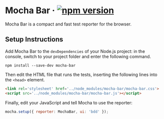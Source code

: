 # Mocha Bar · [![npm version][npm badge]][npm url]

Mocha Bar is a compact and fast test reporter for the browser.

## Setup Instructions

Add Mocha Bar to the `devDependencies` of your Node.js project: in the console, switch to your
project folder and enter the following command.

```console
npm install --save-dev mocha-bar
```

Then edit the HTML file that runs the tests, inserting the following lines into the `<head>`
element.

```html
<link rel='stylesheet' href='../node_modules/mocha-bar/mocha-bar.css'>
<script src='../node_modules/mocha-bar/mocha-bar.js'></script>
```

Finally, edit your JavaScript and tell Mocha to use the reporter:

```js
mocha.setup({ reporter: MochaBar, ui: 'bdd' });
```

[npm badge]: https://badge.fury.io/js/mocha-bar.svg
[npm url]: https://www.npmjs.com/package/mocha-bar
